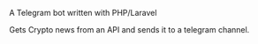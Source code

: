 A Telegram bot written with PHP/Laravel

Gets Crypto news from an API and sends it to a telegram channel.
